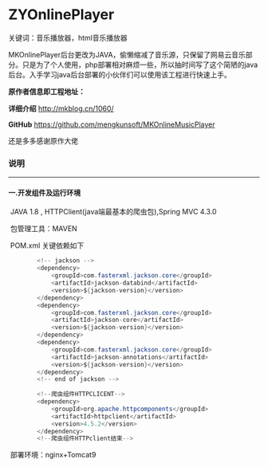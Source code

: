 # ZYOnlinePlayer

关键词：音乐播放器，html音乐播放器

MKOnlinePlayer后台更改为JAVA，偷懒缩减了音乐源，只保留了网易云音乐部分。只是为了个人使用，php部署相对麻烦一些，所以抽时间写了这个简陋的java后台。入手学习java后台部署的小伙伴们可以使用该工程进行快速上手。 



**原作者信息即工程地址：**

**详细介绍** <http://mkblog.cn/1060/>

**GitHub** <https://github.com/mengkunsoft/MKOnlineMusicPlayer>

还是多多感谢原作大佬



### 说明

------

#### 一.开发组件及运行环境

​	JAVA 1.8 , HTTPClient(java端最基本的爬虫包),Spring MVC 4.3.0

​	包管理工具：MAVEN

​	POM.xml 关键依赖如下

```java
 		<!-- jackson -->
        <dependency>
            <groupId>com.fasterxml.jackson.core</groupId>
            <artifactId>jackson-databind</artifactId>
            <version>${jackson-version}</version>
        </dependency>
        <dependency>
            <groupId>com.fasterxml.jackson.core</groupId>
            <artifactId>jackson-core</artifactId>
            <version>${jackson-version}</version>
        </dependency>
        <dependency>
            <groupId>com.fasterxml.jackson.core</groupId>
            <artifactId>jackson-annotations</artifactId>
            <version>${jackson-version}</version>
        </dependency>
        <!-- end of jackson -->
            
        <!--爬虫组件HTTPCLICENT-->
        <dependency>
            <groupId>org.apache.httpcomponents</groupId>
            <artifactId>httpclient</artifactId>
            <version>4.5.2</version>
        </dependency>
        <!--爬虫组件HTTPclient结束-->
```

​	部署环境：nginx+Tomcat9

